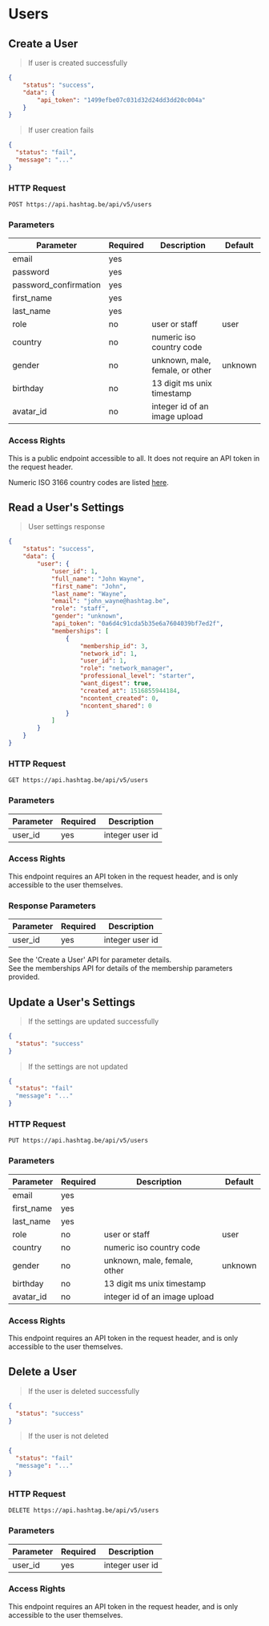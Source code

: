 # Users

## Create a User

> If user is created successfully

```json
{
    "status": "success",
    "data": {
        "api_token": "1499efbe07c031d32d24dd3dd20c004a"
    }
}
```

> If user creation fails

```json
{
  "status": "fail",
  "message": "..."
}
```

### HTTP Request

`POST https://api.hashtag.be/api/v5/users`

### Parameters

Parameter | Required | Description | Default
--------- | -------- | ----------- | -------
email     | yes | |
password  | yes | |
password_confirmation | yes | |
first_name | yes | |
last_name | yes | |
role | no | user or staff | user 
country | no | numeric iso country code |
gender | no | unknown, male, female, or other | unknown
birthday | no | 13 digit ms unix timestamp
avatar_id | no | integer id of an image upload

### Access Rights

This is a public endpoint accessible to all. It does not require an API token in the request header.

<aside class="notice">
Numeric ISO 3166 country codes are listed <a href= "https://en.wikipedia.org/wiki/ISO_3166-1">here</a>.
</aside>




## Read a User's Settings

> User settings response

```json
{
    "status": "success",
    "data": {
        "user": {
            "user_id": 1,
            "full_name": "John Wayne",
            "first_name": "John",
            "last_name": "Wayne",
            "email": "john_wayne@hashtag.be",
            "role": "staff",
            "gender": "unknown",
            "api_token": "0a6d4c91cda5b35e6a7604039bf7ed2f",
            "memberships": [
                {
                    "membership_id": 3,
                    "network_id": 1,
                    "user_id": 1,
                    "role": "network_manager",
                    "professional_level": "starter",
                    "want_digest": true,
                    "created_at": 1516855944184,
                    "ncontent_created": 0,
                    "ncontent_shared": 0
                }
            ]
        }
    }
}
```

### HTTP Request

`GET https://api.hashtag.be/api/v5/users`

### Parameters

Parameter | Required | Description
--------- | -------- | -----------
user_id   | yes      | integer user id

### Access Rights

This endpoint requires an API token in the request header, and is only accessible to the user themselves.

### Response Parameters

Parameter | Required | Description
--------- | -------- | -----------
user_id   | yes      | integer user id

<aside class="notice">
See the 'Create a User' API for parameter details.
</aside>
<aside class="notice">
See the memberships API for details of the membership parameters provided.
</aside>




## Update a User's Settings

> If the settings are updated successfully

```json
{
  "status": "success"
}
```

> If the settings are not updated

```json
{
  "status": "fail"
  "message": "..."
}
```

### HTTP Request

`PUT https://api.hashtag.be/api/v5/users`

### Parameters

Parameter | Required | Description | Default
--------- | -------- | ----------- | -------
email     | yes | |
first_name | yes | |
last_name | yes | |
role | no | user or staff | user 
country | no | numeric iso country code |
gender | no | unknown, male, female, other | unknown
birthday | no | 13 digit ms unix timestamp
avatar_id | no | integer id of an image upload

### Access Rights

This endpoint requires an API token in the request header, and is only accessible to the user themselves.




## Delete a User

> If the user is deleted successfully

```json
{
  "status": "success"
}
```

> If the user is not deleted 

```json
{
  "status": "fail"
  "message": "..."
}
```

### HTTP Request

`DELETE https://api.hashtag.be/api/v5/users`

### Parameters

Parameter | Required | Description
--------- | -------- | -----------
user_id   | yes      | integer user id

### Access Rights

This endpoint requires an API token in the request header, and is only accessible to the user themselves.

